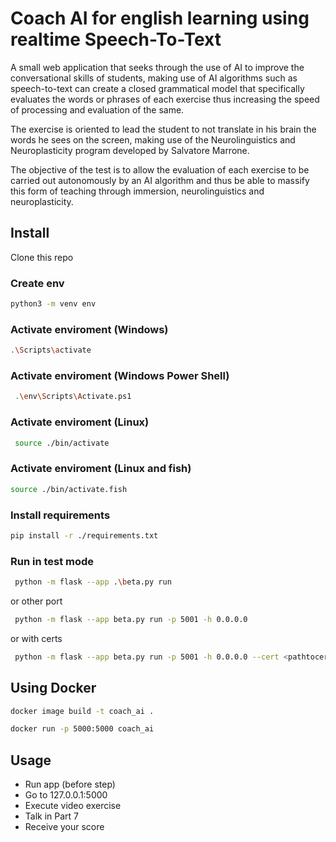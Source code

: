 # Coach AI for english learning using realtime Speech-To-Text

A small web application that seeks through the use of AI to improve the conversational skills of students, making use of AI algorithms such as speech-to-text can create a closed grammatical model that specifically evaluates the words or phrases of each exercise thus increasing the speed of processing and evaluation of the same.

The exercise is oriented to lead the student to not translate in his brain the words he sees on the screen, making use of the Neurolinguistics and Neuroplasticity program developed by Salvatore Marrone.

The objective of the test is to allow the evaluation of each exercise to be carried out autonomously by an AI algorithm and thus be able to massify this form of teaching through immersion, neurolinguistics and neuroplasticity.


## Install

Clone this repo
### Create env
```bash
python3 -m venv env
```
### Activate enviroment (Windows)
```bash
.\Scripts\activate
```
### Activate enviroment (Windows Power Shell)
```bash
 .\env\Scripts\Activate.ps1
 ```
### Activate enviroment (Linux)
```bash
 source ./bin/activate
 ```
### Activate enviroment (Linux and fish)
```bash
source ./bin/activate.fish

```

### Install requirements
```bash
pip install -r ./requirements.txt
```

### Run in test mode
```bash
 python -m flask --app .\beta.py run
```
 or other port

```bash
 python -m flask --app beta.py run -p 5001 -h 0.0.0.0
```
 or with certs

```bash
 python -m flask --app beta.py run -p 5001 -h 0.0.0.0 --cert <pathtocert>/fullchain.pem --key <pathtocert>/privkey.pem --reload 
```

## Using Docker
```bash
docker image build -t coach_ai .

docker run -p 5000:5000 coach_ai
```
 ## Usage

- Run app (before step)
- Go to 127.0.0.1:5000
- Execute video exercise
- Talk in Part 7
- Receive your score